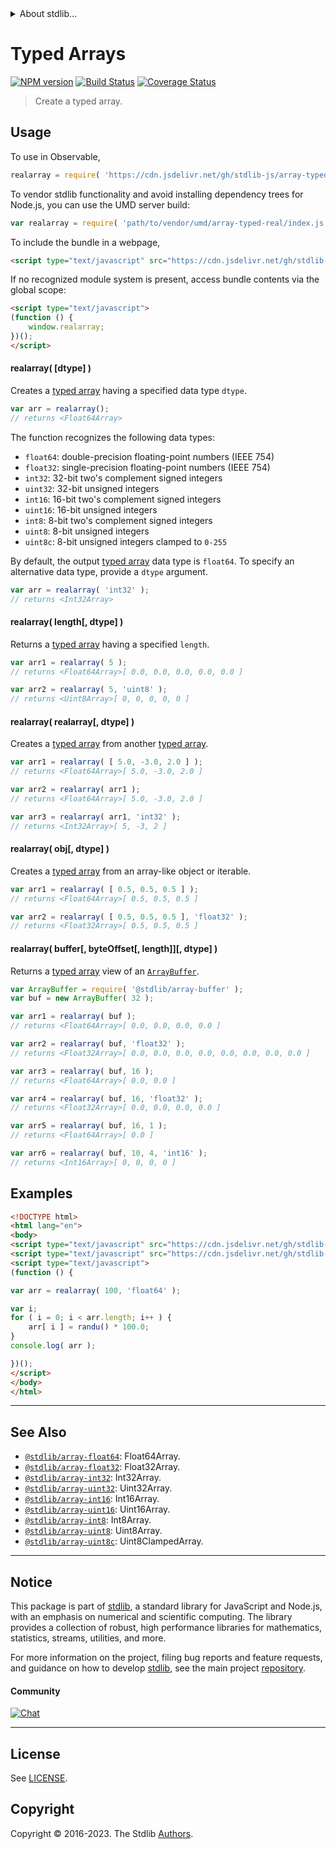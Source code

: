 <!--

@license Apache-2.0

Copyright (c) 2022 The Stdlib Authors.

Licensed under the Apache License, Version 2.0 (the "License");
you may not use this file except in compliance with the License.
You may obtain a copy of the License at

   http://www.apache.org/licenses/LICENSE-2.0

Unless required by applicable law or agreed to in writing, software
distributed under the License is distributed on an "AS IS" BASIS,
WITHOUT WARRANTIES OR CONDITIONS OF ANY KIND, either express or implied.
See the License for the specific language governing permissions and
limitations under the License.

-->


<details>
  <summary>
    About stdlib...
  </summary>
  <p>We believe in a future in which the web is a preferred environment for numerical computation. To help realize this future, we've built stdlib. stdlib is a standard library, with an emphasis on numerical and scientific computation, written in JavaScript (and C) for execution in browsers and in Node.js.</p>
  <p>The library is fully decomposable, being architected in such a way that you can swap out and mix and match APIs and functionality to cater to your exact preferences and use cases.</p>
  <p>When you use stdlib, you can be absolutely certain that you are using the most thorough, rigorous, well-written, studied, documented, tested, measured, and high-quality code out there.</p>
  <p>To join us in bringing numerical computing to the web, get started by checking us out on <a href="https://github.com/stdlib-js/stdlib">GitHub</a>, and please consider <a href="https://opencollective.com/stdlib">financially supporting stdlib</a>. We greatly appreciate your continued support!</p>
</details>

# Typed Arrays

[![NPM version][npm-image]][npm-url] [![Build Status][test-image]][test-url] [![Coverage Status][coverage-image]][coverage-url] <!-- [![dependencies][dependencies-image]][dependencies-url] -->

> Create a typed array.

<!-- Section to include introductory text. Make sure to keep an empty line after the intro `section` element and another before the `/section` close. -->

<section class="intro">

</section>

<!-- /.intro -->

<!-- Package usage documentation. -->



<section class="usage">

## Usage

To use in Observable,

```javascript
realarray = require( 'https://cdn.jsdelivr.net/gh/stdlib-js/array-typed-real@v0.1.0-umd/browser.js' )
```

To vendor stdlib functionality and avoid installing dependency trees for Node.js, you can use the UMD server build:

```javascript
var realarray = require( 'path/to/vendor/umd/array-typed-real/index.js' )
```

To include the bundle in a webpage,

```html
<script type="text/javascript" src="https://cdn.jsdelivr.net/gh/stdlib-js/array-typed-real@v0.1.0-umd/browser.js"></script>
```

If no recognized module system is present, access bundle contents via the global scope:

```html
<script type="text/javascript">
(function () {
    window.realarray;
})();
</script>
```

#### realarray( \[dtype] )

Creates a [typed array][mdn-typed-array] having a specified data type `dtype`.

```javascript
var arr = realarray();
// returns <Float64Array>
```

The function recognizes the following data types:

-   `float64`: double-precision floating-point numbers (IEEE 754)
-   `float32`: single-precision floating-point numbers (IEEE 754)
-   `int32`: 32-bit two's complement signed integers
-   `uint32`: 32-bit unsigned integers
-   `int16`: 16-bit two's complement signed integers
-   `uint16`: 16-bit unsigned integers
-   `int8`: 8-bit two's complement signed integers
-   `uint8`: 8-bit unsigned integers
-   `uint8c`: 8-bit unsigned integers clamped to `0-255`

By default, the output [typed array][mdn-typed-array] data type is `float64`. To specify an alternative data type, provide a `dtype` argument.

```javascript
var arr = realarray( 'int32' );
// returns <Int32Array>
```

#### realarray( length\[, dtype] )

Returns a [typed array][mdn-typed-array] having a specified `length`.

```javascript
var arr1 = realarray( 5 );
// returns <Float64Array>[ 0.0, 0.0, 0.0, 0.0, 0.0 ]

var arr2 = realarray( 5, 'uint8' );
// returns <Uint8Array>[ 0, 0, 0, 0, 0 ]
```

#### realarray( realarray\[, dtype] )

Creates a [typed array][mdn-typed-array] from another [typed array][mdn-typed-array].

```javascript
var arr1 = realarray( [ 5.0, -3.0, 2.0 ] );
// returns <Float64Array>[ 5.0, -3.0, 2.0 ]

var arr2 = realarray( arr1 );
// returns <Float64Array>[ 5.0, -3.0, 2.0 ]

var arr3 = realarray( arr1, 'int32' );
// returns <Int32Array>[ 5, -3, 2 ]
```

#### realarray( obj\[, dtype] )

Creates a [typed array][mdn-typed-array] from an array-like object or iterable.

```javascript
var arr1 = realarray( [ 0.5, 0.5, 0.5 ] );
// returns <Float64Array>[ 0.5, 0.5, 0.5 ]

var arr2 = realarray( [ 0.5, 0.5, 0.5 ], 'float32' );
// returns <Float32Array>[ 0.5, 0.5, 0.5 ]
```

#### realarray( buffer\[, byteOffset\[, length]]\[, dtype] )

Returns a [typed array][mdn-typed-array] view of an [`ArrayBuffer`][mdn-arraybuffer].

```javascript
var ArrayBuffer = require( '@stdlib/array-buffer' );
var buf = new ArrayBuffer( 32 );

var arr1 = realarray( buf );
// returns <Float64Array>[ 0.0, 0.0, 0.0, 0.0 ]

var arr2 = realarray( buf, 'float32' );
// returns <Float32Array>[ 0.0, 0.0, 0.0, 0.0, 0.0, 0.0, 0.0, 0.0 ]

var arr3 = realarray( buf, 16 );
// returns <Float64Array>[ 0.0, 0.0 ]

var arr4 = realarray( buf, 16, 'float32' );
// returns <Float32Array>[ 0.0, 0.0, 0.0, 0.0 ]

var arr5 = realarray( buf, 16, 1 );
// returns <Float64Array>[ 0.0 ]

var arr6 = realarray( buf, 10, 4, 'int16' );
// returns <Int16Array>[ 0, 0, 0, 0 ]
```

</section>

<!-- /.usage -->

<!-- Package usage notes. Make sure to keep an empty line after the `section` element and another before the `/section` close. -->

<section class="notes">

</section>

<!-- /.notes -->

<!-- Package usage examples. -->

<section class="examples">

## Examples

<!-- eslint no-undef: "error" -->

```html
<!DOCTYPE html>
<html lang="en">
<body>
<script type="text/javascript" src="https://cdn.jsdelivr.net/gh/stdlib-js/random-base-randu@umd/browser.js"></script>
<script type="text/javascript" src="https://cdn.jsdelivr.net/gh/stdlib-js/array-typed-real@v0.1.0-umd/browser.js"></script>
<script type="text/javascript">
(function () {

var arr = realarray( 100, 'float64' );

var i;
for ( i = 0; i < arr.length; i++ ) {
    arr[ i ] = randu() * 100.0;
}
console.log( arr );

})();
</script>
</body>
</html>
```

</section>

<!-- /.examples -->

<!-- Section to include cited references. If references are included, add a horizontal rule *before* the section. Make sure to keep an empty line after the `section` element and another before the `/section` close. -->

<section class="references">

</section>

<!-- /.references -->

<!-- Section for related `stdlib` packages. Do not manually edit this section, as it is automatically populated. -->

<section class="related">

* * *

## See Also

-   <span class="package-name">[`@stdlib/array-float64`][@stdlib/array/float64]</span><span class="delimiter">: </span><span class="description">Float64Array.</span>
-   <span class="package-name">[`@stdlib/array-float32`][@stdlib/array/float32]</span><span class="delimiter">: </span><span class="description">Float32Array.</span>
-   <span class="package-name">[`@stdlib/array-int32`][@stdlib/array/int32]</span><span class="delimiter">: </span><span class="description">Int32Array.</span>
-   <span class="package-name">[`@stdlib/array-uint32`][@stdlib/array/uint32]</span><span class="delimiter">: </span><span class="description">Uint32Array.</span>
-   <span class="package-name">[`@stdlib/array-int16`][@stdlib/array/int16]</span><span class="delimiter">: </span><span class="description">Int16Array.</span>
-   <span class="package-name">[`@stdlib/array-uint16`][@stdlib/array/uint16]</span><span class="delimiter">: </span><span class="description">Uint16Array.</span>
-   <span class="package-name">[`@stdlib/array-int8`][@stdlib/array/int8]</span><span class="delimiter">: </span><span class="description">Int8Array.</span>
-   <span class="package-name">[`@stdlib/array-uint8`][@stdlib/array/uint8]</span><span class="delimiter">: </span><span class="description">Uint8Array.</span>
-   <span class="package-name">[`@stdlib/array-uint8c`][@stdlib/array/uint8c]</span><span class="delimiter">: </span><span class="description">Uint8ClampedArray.</span>

</section>

<!-- /.related -->

<!-- Section for all links. Make sure to keep an empty line after the `section` element and another before the `/section` close. -->


<section class="main-repo" >

* * *

## Notice

This package is part of [stdlib][stdlib], a standard library for JavaScript and Node.js, with an emphasis on numerical and scientific computing. The library provides a collection of robust, high performance libraries for mathematics, statistics, streams, utilities, and more.

For more information on the project, filing bug reports and feature requests, and guidance on how to develop [stdlib][stdlib], see the main project [repository][stdlib].

#### Community

[![Chat][chat-image]][chat-url]

---

## License

See [LICENSE][stdlib-license].


## Copyright

Copyright &copy; 2016-2023. The Stdlib [Authors][stdlib-authors].

</section>

<!-- /.stdlib -->

<!-- Section for all links. Make sure to keep an empty line after the `section` element and another before the `/section` close. -->

<section class="links">

[npm-image]: http://img.shields.io/npm/v/@stdlib/array-typed-real.svg
[npm-url]: https://npmjs.org/package/@stdlib/array-typed-real

[test-image]: https://github.com/stdlib-js/array-typed-real/actions/workflows/test.yml/badge.svg?branch=v0.1.0
[test-url]: https://github.com/stdlib-js/array-typed-real/actions/workflows/test.yml?query=branch:v0.1.0

[coverage-image]: https://img.shields.io/codecov/c/github/stdlib-js/array-typed-real/main.svg
[coverage-url]: https://codecov.io/github/stdlib-js/array-typed-real?branch=main

<!--

[dependencies-image]: https://img.shields.io/david/stdlib-js/array-typed-real.svg
[dependencies-url]: https://david-dm.org/stdlib-js/array-typed-real/main

-->

[chat-image]: https://img.shields.io/gitter/room/stdlib-js/stdlib.svg
[chat-url]: https://app.gitter.im/#/room/#stdlib-js_stdlib:gitter.im

[stdlib]: https://github.com/stdlib-js/stdlib

[stdlib-authors]: https://github.com/stdlib-js/stdlib/graphs/contributors

[umd]: https://github.com/umdjs/umd
[es-module]: https://developer.mozilla.org/en-US/docs/Web/JavaScript/Guide/Modules

[deno-url]: https://github.com/stdlib-js/array-typed-real/tree/deno
[umd-url]: https://github.com/stdlib-js/array-typed-real/tree/umd
[esm-url]: https://github.com/stdlib-js/array-typed-real/tree/esm
[branches-url]: https://github.com/stdlib-js/array-typed-real/blob/main/branches.md

[stdlib-license]: https://raw.githubusercontent.com/stdlib-js/array-typed-real/main/LICENSE

[mdn-typed-array]: https://developer.mozilla.org/en-US/docs/Web/JavaScript/Reference/Global_Objects/TypedArray

[mdn-arraybuffer]: https://developer.mozilla.org/en-US/docs/Web/JavaScript/Reference/Global_Objects/ArrayBuffer

<!-- <related-links> -->

[@stdlib/array/float64]: https://github.com/stdlib-js/array-float64/tree/umd

[@stdlib/array/float32]: https://github.com/stdlib-js/array-float32/tree/umd

[@stdlib/array/int32]: https://github.com/stdlib-js/array-int32/tree/umd

[@stdlib/array/uint32]: https://github.com/stdlib-js/array-uint32/tree/umd

[@stdlib/array/int16]: https://github.com/stdlib-js/array-int16/tree/umd

[@stdlib/array/uint16]: https://github.com/stdlib-js/array-uint16/tree/umd

[@stdlib/array/int8]: https://github.com/stdlib-js/array-int8/tree/umd

[@stdlib/array/uint8]: https://github.com/stdlib-js/array-uint8/tree/umd

[@stdlib/array/uint8c]: https://github.com/stdlib-js/array-uint8c/tree/umd

<!-- </related-links> -->

</section>

<!-- /.links -->

